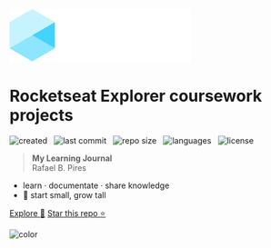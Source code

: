 ![logo](_media/logo.svg)

<h1>Rocketseat Explorer coursework projects</h1>

![created](https://badges.pufler.dev/created/bpires/rocketseat-explorer?color=5F9EA0) &nbsp;  ![last commit](https://img.shields.io/github/last-commit/bpires/rocketseat-explorer?color=5F9EA0 'last commit') &nbsp; ![repo size](https://img.shields.io/github/repo-size/bpires/rocketseat-explorer?color=5F9EA0 'repo size') &nbsp; ![languages](https://img.shields.io/github/languages/count/bpires/rocketseat-explorer?color=5F9EA0 'languages') &nbsp; ![license](https://img.shields.io/github/license/bpires/rocketseat-explorer?color=5F9EA0) 

> **My Learning Journal** 
<br>Rafael B. Pires 


- learn · documentate · share knowledge
- :seedling: start small, grow tall 



[Explore :mag_right:](#start)
[Star this repo :star:](https://github.com/bpires/rocketseat-explorer)


![color](#b3d9f8)
